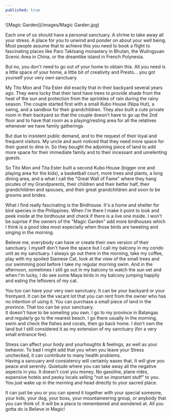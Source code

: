 ```yaml
---
published: true
---
```

![Magic Garden](/images/Magic Garden.jpg)

Each one of us should have a personal sanctuary. A shrine to take away all your stress. A place for you to unwind and ponder on about your well being.
Most people assume that to achieve this you need to book a flight to fascinating places like Paro Taktsang monastery in Bhutan, the Wulingyuan Scenic Area in China, or the dreamlike island in French Polynesia.

But no, you don't need to go out of your home to obtain this. All you need is a little space of your home, a little bit of creativity and Presto... you got yourself your very own sanctuary.

My Tito Mon and Tita Ester did exactly that in their backyard several years ago. They were lucky that their land have trees to provide shade from the heat of the sun and protection from the sprinkles of rain during the rainy season. 
The couple started first with a small Kubo House (Nipa Hut), a swing, and a sandbox for their grandchildren. They also built a cute private room in their backyard so that the couple doesn't have to go up the 2nd floor and to have that room as a playing/resting area for all the relatives whenever  we have family gatherings

But due to insistent public demand, and to the request of their loyal and frequent visitors. My uncle and aunt noticed that they need more space for their guest to dine in. So they bought the adjoining piece of land to add more space for their immediate family and to their incessant and unrelenting guests.

So Tito Mon and Tita Ester built a second Kubo House (bigger one and playing area for the kids), a basketball court, more trees and plants, a long dining area, and a what I call the "Great Wall of Fame" where they hang picutes of my Grandparents, their children and their better half, their grandchildren and spouses, and their great grandchildren and soon to be grooms and brides.

What I find really fascinating is the Birdhouse. It's a home and shelter for bird species in the Philippines.
When I'm there I make it point to look and peek inside at the birdhouse and check if there is a live one inside. I won't be suprise if the owners of the "Magic Garden" add more birdhouses which I think is a good idea most especially when those birds are tweeting and singing in the morning.

Believe me, everybody can have or create their own version of their sanctuary. I myself don't have the space but I call my balcony in my condo unit as my sanctuary. I always go out there in the morning, take my coffee, play with my spoiled Siamese Cat, look at the view of the small trees and our swimming pool before I take my regular morning swim.
And in the afternoon, sometimes I still go out in my balcony to watch the sun set and when I'm lucky,
I do see some Maya birds in my balcony jumping happily and eating the leftovers of my cat.

You too can have your very own sanctuary. It can be your backyard or your frontyard. It can be the vacant lot that you can rent from the owner who has no intention of using it. 
You can purchase a small piece of land in the province. That too can be your sanctuary.   
It doesn't have to be someting you own. I go to my province in Batangas and regularly go to the nearest beach. I go there usually in the morning, swim and check the fishes and corals, then go back home. I don't own the land but I still considered it as my extension of my sanctuary (for a very small entrance fee).

Stress can affect your body and yourhoughts & feelings, as well as your behavior. To bad I might add that you when you leave your Stress unchecked, it can contribute to many health problems.   
Having a sancuary and consistency will certainly eases that. It will give you peace and serenity. Quietude where you can take away all the negative aspects in you. It doesn't cost you money. No gasoline, plane rides, expensive hotels and pesky locals selling "not so important stuff" to you.   
You just wake up in the morning and head directly to your sacred place. 

It can just be you or you can spend it together with your special someone, your kids, your dog, your boss, your mountaineering group, or anybody that you can think of. It will be a place to remembered and wondered at. All you gotta do is Believe in Magic!